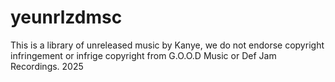 # yeunrlzdmsc

This is a library of unreleased music by Kanye, we do not endorse copyright infringement or infrige copyright from G.O.O.D Music or Def Jam Recordings.
2025
